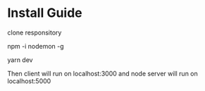 # Install Guide

clone responsitory

npm -i nodemon -g

yarn dev

Then client will run on localhost:3000 and node server will run on localhost:5000
